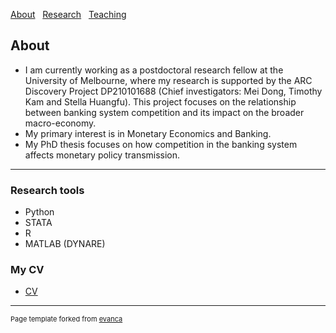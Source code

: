 [About](/index) &nbsp; [Research](/Research) &nbsp; [Teaching](/Teaching)

## About 

* I am currently working as a postdoctoral research fellow at the University of Melbourne, where my research is supported by the ARC Discovery Project DP210101688 (Chief investigators: Mei Dong, Timothy Kam and Stella Huangfu). This project focuses on the relationship between banking system competition and its impact on the broader macro-economy. 
* My primary interest is in Monetary Economics and Banking. 
* My PhD thesis focuses on how competition in the banking system affects monetary policy transmission.  

---

### Research tools

* Python 
* STATA
* R
* MATLAB (DYNARE)

### My CV
* [CV](https://github.com/samiengmanng/samiengmanng.github.io/files/12310268/CV_Ieng_Man_Ng_June2023.pdf)









---
<p style="font-size:11px">Page template forked from <a href="https://github.com/evanca/quick-portfolio">evanca</a></p>
<!-- Remove above link if you don't want to attibute -->
